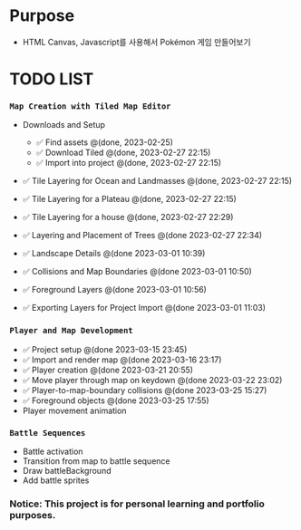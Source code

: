 # Purpose

- HTML Canvas, Javascript를 사용해서 Pokémon 게임 만들어보기

# TODO LIST

### `Map Creation with Tiled Map Editor`

- Downloads and Setup
    - ✅ Find assets @(done, 2023-02-25)
    - ✅ Download Tiled @(done, 2023-02-27 22:15)
    - ✅ Import into project @(done, 2023-02-27 22:15)
- ✅ Tile Layering for Ocean and Landmasses @(done, 2023-02-27 22:15)
- ✅ Tile Layering for a Plateau @(done, 2023-02-27 22:15)
- ✅ Tile Layering for a house @(done, 2023-02-27 22:29)

- ✅ Layering and Placement of Trees @(done 2023-02-27 22:34)
- ✅ Landscape Details @(done 2023-03-01 10:39)
- ✅ Collisions and Map Boundaries @(done 2023-03-01 10:50)
- ✅ Foreground Layers @(done 2023-03-01 10:56)
- ✅ Exporting Layers for Project Import @(done 2023-03-01 11:03)

### `Player and Map Development`

- ✅ Project setup @(done 2023-03-15 23:45)
- ✅ Import and render map @(done 2023-03-16 23:17)
- ✅ Player creation @(done 2023-03-21 20:55)
- ✅ Move player through map on keydown @(done 2023-03-22 23:02)
- ✅ Player-to-map-boundary collisions @(done 2023-03-25 15:27)
- ✅ Foreground objects @(done 2023-03-25 17:55)
- Player movement animation

### `Battle Sequences`

- Battle activation
- Transition from map to battle sequence
- Draw battleBackground
- Add battle sprites

### Notice:  This project is for personal learning and portfolio purposes.
